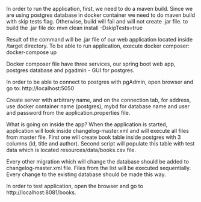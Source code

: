 In order to run the application, first, we need to do a maven build. Since we are using postgres database in docker container
we need to do maven build with skip tests flag. Otherwise, build will fail and will not create .jar file.
to build the .jar file do:
mvn clean install -DskipTests=true

Result of the command will be .jar file of our web application located inside /target directory.
To be able to run application, execute docker composer:
docker-compose up

Docker composer file have three services, our spring boot web app, postgres database and pgadmin - GUI for postgres.

In order to be able to connect to postgres with pgAdmin, open browser and go to:
http://localhost:5050

Create server with arbitrary name, and on the connection tab, for address, use docker container name (postgres),
mybd for database name and user and password from the application.properties file.

What is going on inside the app? When the application is started, application will look inside changelog-master.xml
and will execute all files from master file. First one will create book table inside postgres with 3 columns (id, title and author). Second script will populate this table with test data which is located resources/data/books.csv file.

Every other migration which will change the database should be added to changelog-master.xml file. Files from the list will be executed sequentially. Every change to the existing database should be made this way.

In order to test application, open the browser and go to http://localhost:8081/books.

